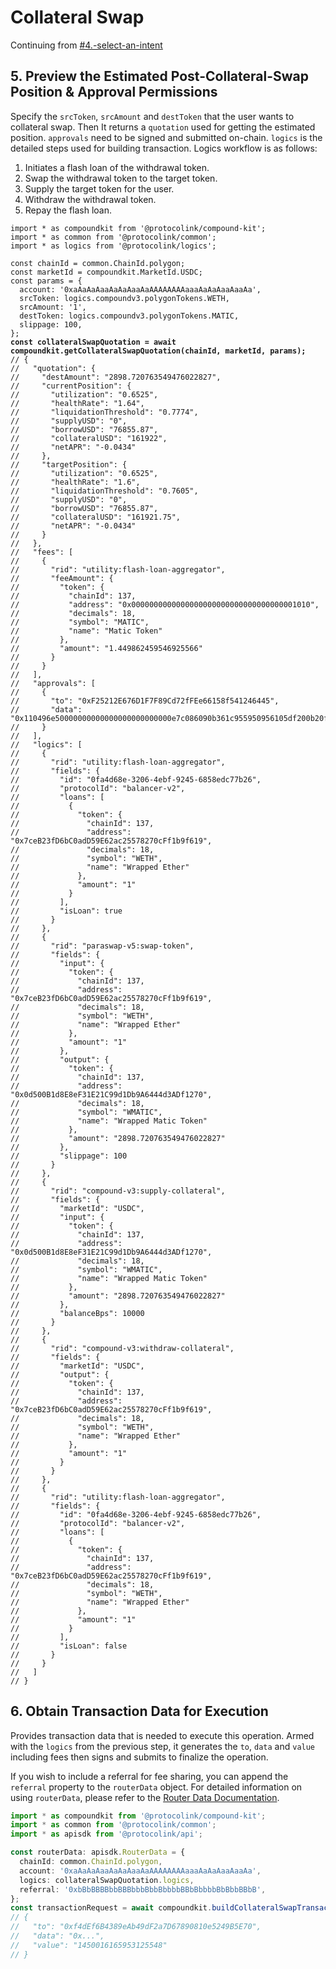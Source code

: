 # Collateral Swap

Continuing from [#4.-select-an-intent](./#4.-select-an-intent "mention")

## 5. Preview the Estimated Post-Collateral-Swap Position & Approval  Permissions

Specify the `srcToken`, `srcAmount` and `destToken` that the user wants to collateral swap. Then It returns a `quotation` used for getting the estimated position. `approvals` need to be signed and submitted on-chain. `logics` is the detailed steps used for building transaction. Logics workflow is as follows:

1. Initiates a flash loan of the withdrawal token.
2. Swap the withdrawal token to the target token.
3. Supply the target token for the user.
4. Withdraw the withdrawal token.
5. Repay the flash loan.

<pre class="language-typescript"><code class="lang-typescript">import * as compoundkit from '@protocolink/compound-kit';
import * as common from '@protocolink/common';
import * as logics from '@protocolink/logics';

const chainId = common.ChainId.polygon;
const marketId = compoundkit.MarketId.USDC;
const params = {
  account: '0xaAaAaAaaAaAaAaaAaAAAAAAAAaaaAaAaAaaAaaAa',
  srcToken: logics.compoundv3.polygonTokens.WETH,
  srcAmount: '1',
  destToken: logics.compoundv3.polygonTokens.MATIC,
  slippage: 100,
};
<strong>const collateralSwapQuotation = await compoundkit.getCollateralSwapQuotation(chainId, marketId, params);
</strong>// {
//   "quotation": {
//     "destAmount": "2898.720763549476022827",
//     "currentPosition": {
//       "utilization": "0.6525",
//       "healthRate": "1.64",
//       "liquidationThreshold": "0.7774",
//       "supplyUSD": "0",
//       "borrowUSD": "76855.87",
//       "collateralUSD": "161922",
//       "netAPR": "-0.0434"
//     },
//     "targetPosition": {
//       "utilization": "0.6525",
//       "healthRate": "1.6",
//       "liquidationThreshold": "0.7605",
//       "supplyUSD": "0",
//       "borrowUSD": "76855.87",
//       "collateralUSD": "161921.75",
//       "netAPR": "-0.0434"
//     }
//   },
//   "fees": [
//     {
//       "rid": "utility:flash-loan-aggregator",
//       "feeAmount": {
//         "token": {
//           "chainId": 137,
//           "address": "0x0000000000000000000000000000000000001010",
//           "decimals": 18,
//           "symbol": "MATIC",
//           "name": "Matic Token"
//         },
//         "amount": "1.449862459546925566"
//       }
//     }
//   ],
//   "approvals": [
//     {
//       "to": "0xF25212E676D1F7F89Cd72fFEe66158f541246445",
//       "data": "0x110496e50000000000000000000000000e7c086090b361c955950956105df200b20f66d70000000000000000000000000000000000000000000000000000000000000001"
//     }
//   ],
//   "logics": [
//     {
//       "rid": "utility:flash-loan-aggregator",
//       "fields": {
//         "id": "0fa4d68e-3206-4ebf-9245-6858edc77b26",
//         "protocolId": "balancer-v2",
//         "loans": [
//           {
//             "token": {
//               "chainId": 137,
//               "address": "0x7ceB23fD6bC0adD59E62ac25578270cFf1b9f619",
//               "decimals": 18,
//               "symbol": "WETH",
//               "name": "Wrapped Ether"
//             },
//             "amount": "1"
//           }
//         ],
//         "isLoan": true
//       }
//     },
//     {
//       "rid": "paraswap-v5:swap-token",
//       "fields": {
//         "input": {
//           "token": {
//             "chainId": 137,
//             "address": "0x7ceB23fD6bC0adD59E62ac25578270cFf1b9f619",
//             "decimals": 18,
//             "symbol": "WETH",
//             "name": "Wrapped Ether"
//           },
//           "amount": "1"
//         },
//         "output": {
//           "token": {
//             "chainId": 137,
//             "address": "0x0d500B1d8E8eF31E21C99d1Db9A6444d3ADf1270",
//             "decimals": 18,
//             "symbol": "WMATIC",
//             "name": "Wrapped Matic Token"
//           },
//           "amount": "2898.720763549476022827"
//         },
//         "slippage": 100
//       }
//     },
//     {
//       "rid": "compound-v3:supply-collateral",
//       "fields": {
//         "marketId": "USDC",
//         "input": {
//           "token": {
//             "chainId": 137,
//             "address": "0x0d500B1d8E8eF31E21C99d1Db9A6444d3ADf1270",
//             "decimals": 18,
//             "symbol": "WMATIC",
//             "name": "Wrapped Matic Token"
//           },
//           "amount": "2898.720763549476022827"
//         },
//         "balanceBps": 10000
//       }
//     },
//     {
//       "rid": "compound-v3:withdraw-collateral",
//       "fields": {
//         "marketId": "USDC",
//         "output": {
//           "token": {
//             "chainId": 137,
//             "address": "0x7ceB23fD6bC0adD59E62ac25578270cFf1b9f619",
//             "decimals": 18,
//             "symbol": "WETH",
//             "name": "Wrapped Ether"
//           },
//           "amount": "1"
//         }
//       }
//     },
//     {
//       "rid": "utility:flash-loan-aggregator",
//       "fields": {
//         "id": "0fa4d68e-3206-4ebf-9245-6858edc77b26",
//         "protocolId": "balancer-v2",
//         "loans": [
//           {
//             "token": {
//               "chainId": 137,
//               "address": "0x7ceB23fD6bC0adD59E62ac25578270cFf1b9f619",
//               "decimals": 18,
//               "symbol": "WETH",
//               "name": "Wrapped Ether"
//             },
//             "amount": "1"
//           }
//         ],
//         "isLoan": false
//       }
//     }
//   ]
// }
</code></pre>

## 6. Obtain Transaction Data for Execution

Provides transaction data that is needed to execute this operation. Armed with the `logics` from the previous step, it generates the `to`, `data` and `value` including fees then signs and submits to finalize the operation.

If you wish to include a referral for fee sharing, you can append the `referral` property to the `routerData` object. For detailed information on using `routerData`, please refer to the [Router Data Documentation](../../protocolink-sdk/api-sdk-interfaces/global-types.md#routerdata).

```typescript
import * as compoundkit from '@protocolink/compound-kit';
import * as common from '@protocolink/common';
import * as apisdk from '@protocolink/api';

const routerData: apisdk.RouterData = {
  chainId: common.ChainId.polygon,
  account: '0xaAaAaAaaAaAaAaaAaAAAAAAAAaaaAaAaAaaAaaAa',
  logics: collateralSwapQuotation.logics,
  referral: '0xbBbBBBBbbBBBbbbBbbBbbbbBBbBbbbbBbBbbBBbB',
};
const transactionRequest = await compoundkit.buildCollateralSwapTransactionRequest(routerData);
// {
//   "to": "0xf4dEf6B4389eAb49dF2a7D67890810e5249B5E70",
//   "data": "0x...",
//   "value": "1450016165953125548"
// }
```

